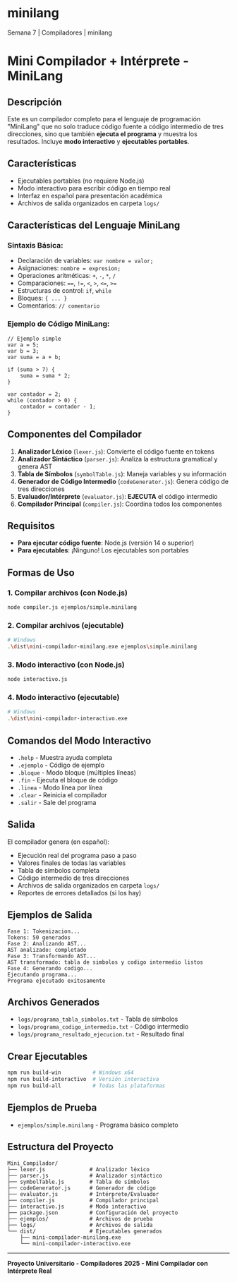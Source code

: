 # minilang
Semana 7 | Compiladores | minilang
# Mini Compilador + Intérprete - MiniLang

## Descripción
Este es un compilador completo para el lenguaje de programación "MiniLang" que no solo traduce código fuente a código intermedio de tres direcciones, sino que también **ejecuta el programa** y muestra los resultados. Incluye **modo interactivo** y **ejecutables portables**.

## Características
- Ejecutables portables (no requiere Node.js)
- Modo interactivo para escribir código en tiempo real
- Interfaz en español para presentación académica
- Archivos de salida organizados en carpeta `logs/`

## Características del Lenguaje MiniLang

### Sintaxis Básica:
- Declaración de variables: `var nombre = valor;`
- Asignaciones: `nombre = expresion;`
- Operaciones aritméticas: `+`, `-`, `*`, `/`
- Comparaciones: `==`, `!=`, `<`, `>`, `<=`, `>=`
- Estructuras de control: `if`, `while`
- Bloques: `{ ... }`
- Comentarios: `// comentario`

### Ejemplo de Código MiniLang:
```
// Ejemplo simple
var a = 5;
var b = 3;
var suma = a + b;

if (suma > 7) {
    suma = suma * 2;
}

var contador = 2;
while (contador > 0) {
    contador = contador - 1;
}
```

## Componentes del Compilador

1. **Analizador Léxico** (`lexer.js`): Convierte el código fuente en tokens
2. **Analizador Sintáctico** (`parser.js`): Analiza la estructura gramatical y genera AST
3. **Tabla de Símbolos** (`symbolTable.js`): Maneja variables y su información
4. **Generador de Código Intermedio** (`codeGenerator.js`): Genera código de tres direcciones
5. **Evaluador/Intérprete** (`evaluator.js`): **EJECUTA** el código intermedio
6. **Compilador Principal** (`compiler.js`): Coordina todos los componentes

## Requisitos
- **Para ejecutar código fuente**: Node.js (versión 14 o superior)
- **Para ejecutables**: ¡Ninguno! Los ejecutables son portables

## Formas de Uso

### 1. Compilar archivos (con Node.js)
```bash
node compiler.js ejemplos/simple.minilang
```

### 2. Compilar archivos (ejecutable)
```bash
# Windows
.\dist\mini-compilador-minilang.exe ejemplos\simple.minilang
```

### 3. Modo interactivo (con Node.js)
```bash
node interactivo.js
```

### 4. Modo interactivo (ejecutable)
```bash
# Windows
.\dist\mini-compilador-interactivo.exe
```

## Comandos del Modo Interactivo
- `.help` - Muestra ayuda completa
- `.ejemplo` - Código de ejemplo
- `.bloque` - Modo bloque (múltiples líneas)
- `.fin` - Ejecuta el bloque de código
- `.linea` - Modo línea por línea
- `.clear` - Reinicia el compilador
- `.salir` - Sale del programa

## Salida
El compilador genera (en español):
- Ejecución real del programa paso a paso
- Valores finales de todas las variables
- Tabla de símbolos completa
- Código intermedio de tres direcciones
- Archivos de salida organizados en carpeta `logs/`
- Reportes de errores detallados (si los hay)

## Ejemplos de Salida
```
Fase 1: Tokenizacion...
Tokens: 50 generados
Fase 2: Analizando AST...
AST analizado: completado
Fase 3: Transformando AST...
AST transformado: tabla de simbolos y codigo intermedio listos
Fase 4: Generando codigo...
Ejecutando programa...
Programa ejecutado exitosamente
```

## Archivos Generados
- `logs/programa_tabla_simbolos.txt` - Tabla de símbolos
- `logs/programa_codigo_intermedio.txt` - Código intermedio
- `logs/programa_resultado_ejecucion.txt` - Resultado final

## Crear Ejecutables
```bash
npm run build-win          # Windows x64
npm run build-interactivo  # Versión interactiva
npm run build-all          # Todas las plataformas
```

## Ejemplos de Prueba
- `ejemplos/simple.minilang` - Programa básico completo

## Estructura del Proyecto
```
Mini_Compilador/
├── lexer.js              # Analizador léxico
├── parser.js             # Analizador sintáctico
├── symbolTable.js        # Tabla de símbolos
├── codeGenerator.js      # Generador de código
├── evaluator.js          # Intérprete/Evaluador
├── compiler.js           # Compilador principal
├── interactivo.js        # Modo interactivo
├── package.json          # Configuración del proyecto
├── ejemplos/             # Archivos de prueba
├── logs/                 # Archivos de salida
└── dist/                 # Ejecutables generados
    ├── mini-compilador-minilang.exe
    └── mini-compilador-interactivo.exe
```

---
**Proyecto Universitario - Compiladores**
**2025 - Mini Compilador con Intérprete Real**
